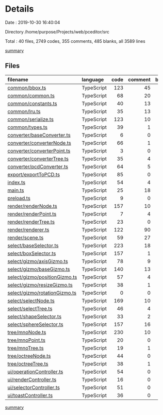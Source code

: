 # Details

Date : 2019-10-30 16:40:04

Directory /home/purpose/Projects/web/pceditor/src

Total : 40 files,  2749 codes, 355 comments, 485 blanks, all 3589 lines

[summary](results.md)

## Files
| filename | language | code | comment | blank | total |
| :--- | :--- | ---: | ---: | ---: | ---: |
| [common/bbox.ts](file:///home/purpose/Projects/web/pceditor/src/common/bbox.ts) | TypeScript | 123 | 45 | 24 | 192 |
| [common/common.ts](file:///home/purpose/Projects/web/pceditor/src/common/common.ts) | TypeScript | 68 | 20 | 8 | 96 |
| [common/constants.ts](file:///home/purpose/Projects/web/pceditor/src/common/constants.ts) | TypeScript | 40 | 13 | 10 | 63 |
| [common/lru.ts](file:///home/purpose/Projects/web/pceditor/src/common/lru.ts) | TypeScript | 35 | 13 | 9 | 57 |
| [common/serialize.ts](file:///home/purpose/Projects/web/pceditor/src/common/serialize.ts) | TypeScript | 123 | 10 | 14 | 147 |
| [common/types.ts](file:///home/purpose/Projects/web/pceditor/src/common/types.ts) | TypeScript | 39 | 1 | 10 | 50 |
| [converter/baseConverter.ts](file:///home/purpose/Projects/web/pceditor/src/converter/baseConverter.ts) | TypeScript | 6 | 0 | 2 | 8 |
| [converter/converterNode.ts](file:///home/purpose/Projects/web/pceditor/src/converter/converterNode.ts) | TypeScript | 66 | 1 | 11 | 78 |
| [converter/converterPoint.ts](file:///home/purpose/Projects/web/pceditor/src/converter/converterPoint.ts) | TypeScript | 3 | 0 | 2 | 5 |
| [converter/converterTree.ts](file:///home/purpose/Projects/web/pceditor/src/converter/converterTree.ts) | TypeScript | 35 | 4 | 9 | 48 |
| [converter/pcdConverter.ts](file:///home/purpose/Projects/web/pceditor/src/converter/pcdConverter.ts) | TypeScript | 64 | 5 | 5 | 74 |
| [export/exportToPCD.ts](file:///home/purpose/Projects/web/pceditor/src/export/exportToPCD.ts) | TypeScript | 85 | 0 | 7 | 92 |
| [index.ts](file:///home/purpose/Projects/web/pceditor/src/index.ts) | TypeScript | 54 | 4 | 9 | 67 |
| [main.ts](file:///home/purpose/Projects/web/pceditor/src/main.ts) | TypeScript | 25 | 18 | 10 | 53 |
| [preload.ts](file:///home/purpose/Projects/web/pceditor/src/preload.ts) | TypeScript | 9 | 0 | 2 | 11 |
| [render/renderNode.ts](file:///home/purpose/Projects/web/pceditor/src/render/renderNode.ts) | TypeScript | 157 | 10 | 24 | 191 |
| [render/renderPoint.ts](file:///home/purpose/Projects/web/pceditor/src/render/renderPoint.ts) | TypeScript | 7 | 4 | 9 | 20 |
| [render/renderTree.ts](file:///home/purpose/Projects/web/pceditor/src/render/renderTree.ts) | TypeScript | 23 | 0 | 6 | 29 |
| [render/renderer.ts](file:///home/purpose/Projects/web/pceditor/src/render/renderer.ts) | TypeScript | 122 | 90 | 25 | 237 |
| [render/scene.ts](file:///home/purpose/Projects/web/pceditor/src/render/scene.ts) | TypeScript | 59 | 27 | 19 | 105 |
| [select/baseSelector.ts](file:///home/purpose/Projects/web/pceditor/src/select/baseSelector.ts) | TypeScript | 223 | 18 | 28 | 269 |
| [select/boxSelector.ts](file:///home/purpose/Projects/web/pceditor/src/select/boxSelector.ts) | TypeScript | 157 | 1 | 16 | 174 |
| [select/gizmo/axisGizmo.ts](file:///home/purpose/Projects/web/pceditor/src/select/gizmo/axisGizmo.ts) | TypeScript | 78 | 9 | 9 | 96 |
| [select/gizmo/baseGizmo.ts](file:///home/purpose/Projects/web/pceditor/src/select/gizmo/baseGizmo.ts) | TypeScript | 140 | 13 | 28 | 181 |
| [select/gizmo/positionGizmo.ts](file:///home/purpose/Projects/web/pceditor/src/select/gizmo/positionGizmo.ts) | TypeScript | 57 | 4 | 6 | 67 |
| [select/gizmo/resizeGizmo.ts](file:///home/purpose/Projects/web/pceditor/src/select/gizmo/resizeGizmo.ts) | TypeScript | 38 | 1 | 6 | 45 |
| [select/gizmo/rotationGizmo.ts](file:///home/purpose/Projects/web/pceditor/src/select/gizmo/rotationGizmo.ts) | TypeScript | 0 | 0 | 1 | 1 |
| [select/selectNode.ts](file:///home/purpose/Projects/web/pceditor/src/select/selectNode.ts) | TypeScript | 169 | 10 | 31 | 210 |
| [select/selectTree.ts](file:///home/purpose/Projects/web/pceditor/src/select/selectTree.ts) | TypeScript | 46 | 4 | 11 | 61 |
| [select/shapeSelector.ts](file:///home/purpose/Projects/web/pceditor/src/select/shapeSelector.ts) | TypeScript | 33 | 2 | 10 | 45 |
| [select/sphereSelector.ts](file:///home/purpose/Projects/web/pceditor/src/select/sphereSelector.ts) | TypeScript | 157 | 16 | 22 | 195 |
| [tree/mnoNode.ts](file:///home/purpose/Projects/web/pceditor/src/tree/mnoNode.ts) | TypeScript | 230 | 10 | 37 | 277 |
| [tree/mnoPoint.ts](file:///home/purpose/Projects/web/pceditor/src/tree/mnoPoint.ts) | TypeScript | 20 | 0 | 7 | 27 |
| [tree/mnoTree.ts](file:///home/purpose/Projects/web/pceditor/src/tree/mnoTree.ts) | TypeScript | 19 | 1 | 7 | 27 |
| [tree/octreeNode.ts](file:///home/purpose/Projects/web/pceditor/src/tree/octreeNode.ts) | TypeScript | 44 | 0 | 12 | 56 |
| [tree/octreeTree.ts](file:///home/purpose/Projects/web/pceditor/src/tree/octreeTree.ts) | TypeScript | 38 | 1 | 9 | 48 |
| [ui/operationController.ts](file:///home/purpose/Projects/web/pceditor/src/ui/operationController.ts) | TypeScript | 54 | 0 | 10 | 64 |
| [ui/renderController.ts](file:///home/purpose/Projects/web/pceditor/src/ui/renderController.ts) | TypeScript | 16 | 0 | 4 | 20 |
| [ui/selectorController.ts](file:///home/purpose/Projects/web/pceditor/src/ui/selectorController.ts) | TypeScript | 51 | 0 | 10 | 61 |
| [ui/toastController.ts](file:///home/purpose/Projects/web/pceditor/src/ui/toastController.ts) | TypeScript | 36 | 0 | 6 | 42 |

[summary](results.md)